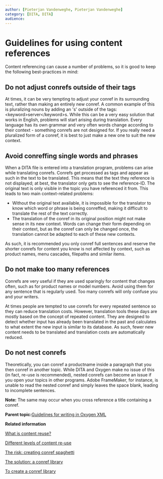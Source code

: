 ```yaml
---
author: [Pieterjan Vandenweghe, Pieterjan Vandenweghe]
category: [DITA, DITA]
audience: 
---
```


# Guidelines for using content references

Content referencing can cause a number of problems, so it is good to keep the following best-practices in mind:

## Do not adjust conrefs outside of their tags

At times, it can be very tempting to adjust your conref in its surrounding text, rather than making an entirely new conref. A common example of this is pluralizing nouns by adding an 's' outside of the tags: <keyword\>server</keyword\>s. While this can be a very easy solution that works in English, problems will start arising during translation. Every language has its own grammar and very often words change according to their context - something conrefs are not designed for. If you really need a pluralized form of a conref, it is best to just make a new one to suit the new context.

## Avoid conreffing single words and phrases

When a DITA file is entered into a translation program, problems can arise while translating conrefs. Conrefs get processed as tags and appear as such in the text to be translated. This means that the text they reference is not displayed; at best, the translator only gets to see the reference-ID. The original text is only visible in the topic you have referenced it from. This leads to two main context-related problems:

-   Without the original text available, it is impossible for the translator to know which word or phrase is being conreffed, making it difficult to translate the rest of the text correctly.
-   The translation of the conref in its original position might not make sense in its new context. Words can change their form depending on their context, but as the conref can only be changed once, the translation cannot be adapted to each of these new contexts.

As such, it is recommended you only conref full sentences and reserve the shorter conrefs for content you know is not affected by context, such as product names, menu cascades, filepaths and similar items.

## Do not make too many references

Conrefs are very useful if they are used sparingly for content that changes often, such as for product names or model numbers. Avoid using them for any sentence that is regularly used. Too many conrefs will only confuse you and your writers.

At times people are tempted to use conrefs for every repeated sentence so they can reduce translation costs. However, translation tools these days are mostly based on the concept of repeated content. They are designed to detect whether input has already been translated in the past and calculates to what extent the new input is similar to its database. As such, fewer new content needs to be translated and translation costs are automatically reduced.

## Do not nest conrefs

Theoretically, you can conref a productname inside a paragraph that you then conref in another topic. While DITA and Oxygen make no issue of this \(in fact, re-use is recommended\), nested conrefs can become an issue if you open your topics in other programs. Adobe FrameMaker, for instance, is unable to read the nested conref and simply leaves the space blank, leading to incomplete sentences.

**Note:** The same may occur when you cross reference a title containing a conref.

**Parent topic:**[Guidelines for writing in Oxygen XML](../en/to_guidelines_and_tips_oxygen_xml.md)

**Related information**  


[What is content reuse?](co_why_reuse_content.md)

[Different levels of content re-use](co_levels_content_reuse.md)

[The risk: creating conref spaghetti](co_conref_spaghetti.md)

[The solution: a conref library](co_conref_library.md)

[To create a conref library](ta_create_conref_library.md)

